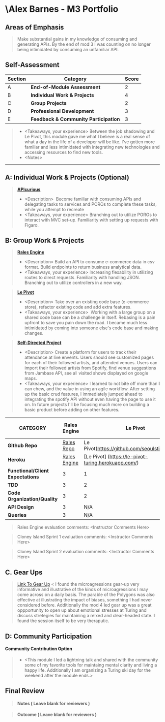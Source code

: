 # \Alex Barnes - M3 Portfolio

## Areas of Emphasis

> Make substantial gains in my knowledge of consuming and generating APIs.  By the end of mod 3 I was counting on no longer being intimidated by consuming an unfamiliar API.

## Self-Assessment

| Section | Category | Score |
| --- | ----- | --- |
| A | **End-of-Module Assessment** | 2 |
| B | **Individual Work & Projects** | 4 |
| C | **Group Projects** | 2 |
| D | **Professional Development** | 3 |
| E | **Feedback & Community Participation** | 3 |

>* \<Takeaways, your experience>
   Between the job shadowing and Le Pivot, this module gave me what I believe is a real sense of what a day in the life of a developer will be like.  I've gotten more familiar and less intimidated with integrating new technologies and accessing resources to find new tools.
>* \<Notes>

-----------------------

## A: Individual Work & Projects (Optional)

> **[APIcurious](https://github.com/abarnes26/api_curious)**
>* \<Description>
  Become familiar with consuming APIs and delegating tasks to services and POROs to complete these tasks, while you attempt to recreate
>* \<Takeaways, your experience>
  Branching out to utilize POROs to interact with MVC set-up.  Familiarity with setting up requests with Figaro.

## B: Group Work & Projects

> **[Rales Engine](https://github.com/abarnes26/rales_engine)** 
>* \<Description>
  Build an API to consume e-commerce data in csv format.  Build endpoints to return business analytical data.
>* \<Takeaways, your experience>
  Increasing flexability in utilizing routes to direct requests.  Familiarity with handling JSON.  Branching out to utilize controllers in a new way.

> **[Le Pivot](https://github.com/seoulstice/le_pivot)**
>* \<Description>
  Take over an existing code base (e-commerce store), refactor existing code and add extra features.
>* \<Takeaways, your experience>
  Working with a large group on a shared code base can be a challenge in itself.  Rebasing is a pain upfront to save you pain down the road. I became much less intimidated by coming into someone else's code base and making changes.

> **[Self-Directed Project](https://github.com/abarnes26/stub_stash)** 
>* \<Description>
  Create a platform for users to track their attendance at live envents. Users should see customized pages for each of their followed artists, and attended venues. Users can import their followed artists from Spotify, find venue suggestions from Jambase API, see all visited shows displayed on google maps.
>* \<Takeaways, your experience>
  I learned to not bite off more than I can chew, and the value in using an agile workflow.  After setting up the basic crud features, I immediately jumped ahead to integrating the spotify API without even having the page to use it on.  In future projects I'll be focusing much more on building a basic product before adding on other features.

| CATEGORY | Rales Engine | Le Pivot | Self-Directed Project |
| --- | --- | --- | --- |
| **Github Repo** | [Rales Repo](https://github.com/abarnes26/rales_engine) | Le Pivot(https://github.com/seoulstice/le_pivot) | [Self-Directed](https://github.com/abarnes26/stub_stash) |
| **Heroku** | [Rales Engine](https://) | [Le Pivot] (https://le-pivot-turing.herokuapp.com/) | [Self-Directed](https://stub-stash.herokuapp.com/) |
| **Functional/Client Expectations** | 3 | 1 | 3 |
| **TDD** | 3 | 2 | 2 |
| **Code Organization/Quality** | 3 | 2 | 3 |
| **API Design** | 3 | N/A | N/A |
| **Queries** | 3 | N/A | N/A |

> Rales Engine evaluation comments:
\<Instructor Comments Here>

> Cloney Island Sprint 1 evaluation comments:
\<Instructor Comments Here>

> Cloney Island Sprint 2 evaluation comments:
\<Instructor Comments Here>

## C. **Gear Ups**

> [Link To Gear Up]()
\< I found the microagressions gear-up very informative and illustrative of the kinds of microagressions I may come across on a daily basis.  The parable of the Polygons was also effective at illustrating the impact of biases, something I had never considered before.  Additionally the mod 4 led gear up was a great oppportunity to open up about emotional stresses at Turing and discuss stretegies for maintaining a relxed and clear-headed state.  I found the session itself to be very theraputic.

## D: Community Participation

#### **Community Contribution Option**
>* \<This module I led a lightning talk and shared with the community some of my favorite tools for maintaing mental clarity and living a happy life.  Additionally I am organizing a Turing ski day for the weekend after the module ends.>

## Final Review

> #### Notes ( Leave blank for reviewers )

> #### Outcome ( Leave blank for reviewers )

